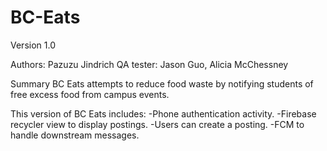 # BC-Eats
Version 1.0

Authors: Pazuzu Jindrich
QA tester: Jason Guo, Alicia McChessney

Summary
BC Eats attempts to reduce food waste by notifying students of free excess food from campus events. 

This version of BC Eats includes:
-Phone authentication activity.
-Firebase recycler view to display postings.
-Users can create a posting.
-FCM to handle downstream messages.
